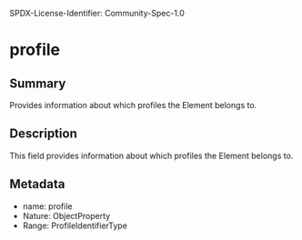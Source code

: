 SPDX-License-Identifier: Community-Spec-1.0

# profile

## Summary

Provides information about which profiles the Element belongs to.

## Description

This field provides information about which profiles the Element belongs to.

## Metadata

- name: profile
- Nature: ObjectProperty
- Range: ProfileIdentifierType

